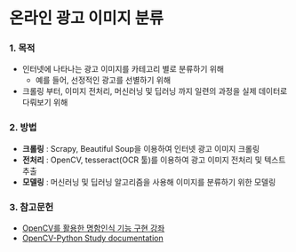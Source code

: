 # 온라인 광고 이미지 분류
### 1. 목적

- 인터넷에 나타나는 광고 이미지를 카테고리 별로 분류하기 위해
  - 예를 들어, 선정적인 광고를 선별하기 위해
- 크롤링 부터, 이미지 전처리, 머신러닝 및 딥러닝 까지 일련의 과정을 실제 데이터로 다뤄보기 위해



### 2. 방법

- **크롤링** : Scrapy, Beautiful Soup을 이용하여 인터넷 광고 이미지 크롤링
- **전처리** : OpenCV, tesseract(OCR 툴)를 이용하여 광고 이미지 전처리 및  텍스트 추출
- **모델링** : 머신러닝 및 딥러닝 알고리즘을 사용해 이미지를 분류하기 위한 모델링



### 3. 참고문헌

- [OpenCV를 활용한 명함인식 기능 구현 강좌](https://www.inflearn.com/course/opencv-%EA%B0%95%EC%A2%8C-%EB%AA%85%ED%95%A8%EC%9D%B8%EC%8B%9D/)
- [OpenCV-Python Study documentation](http://opencv-python.readthedocs.io/en/latest/index.html)

